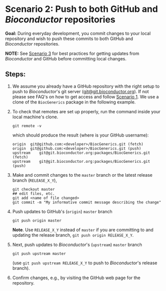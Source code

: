 # Scenario 2: Push to both GitHub and _Bioconductor_ repositories

**Goal:** During everyday development, you commit changes to your local repository and wish to push these commits to both GitHub and _Bioconductor_ repositories.

**NOTE:** See [Scenario 3][] for best practices for getting updates from _Bioconductor_ and GitHub before committing local changes.

## Steps:

1. We assume you already have a GitHub repository with the right setup to push to _Bioconductor_'s git server (git@git.bioconductor.org). If not please see FAQ's on how to get access and follow [Scenario 1][]. We use a clone of the `BiocGenerics` package in the following example.

2.  To check that remotes are set up properly, run the command inside your local machine's clone.

    ```
    git remote -v
    ```

    which should produce the result (where <developer> is your GitHub username):

    ```
    origin  git@github.com:<developer>/BiocGenerics.git (fetch)
    origin  git@github.com:<developer>/BiocGenerics.git (push)
    upstream    git@git.bioconductor.org:packages/BiocGenerics.git (fetch)
    upstream    git@git.bioconductor.org:packages/BiocGenerics.git (push)
    ```

3. Make and commit changes to the `master` branch or the latest release branch (`RELEASE_X_Y`),

    ```
    git checkout master
    ## edit files, etc.
    git add <name of file changed>
    git commit -m "My informative commit message describing the change"
    ```

4. Push updates to GitHub's (`origin`) `master` branch

    ```
    git push origin master
    ```

    **Note**. Use `RELEASE_X_Y` instead of `master` if you are committing to and updating the release branch, `git push origin RELEASE_X_Y`.

5.  Next, push updates to _Bioconductor_'s (`upstream`) `master` branch

    ```
    git push upstream master
    ```

    (use `git push upstream RELEASE_X_Y` to push to _Bioconductor_'s release branch).

6. Confirm changes, e.g., by visiting the GitHub web page for the repository.




[Scenario 1]: scenario-1-svn-to-github.md
[Scenario 3]: scenario-3-pull-from-gitbioc-push-github.md
